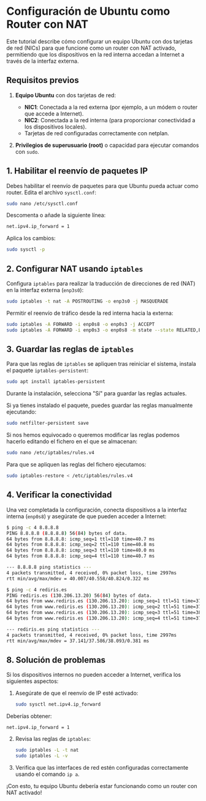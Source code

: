 # Configuración de Ubuntu como Router con NAT

Este tutorial describe cómo configurar un equipo Ubuntu con dos tarjetas de red (NICs) para que funcione como un router con NAT activado, permitiendo que los dispositivos en la red interna accedan a Internet a través de la interfaz externa.

## Requisitos previos

1. **Equipo Ubuntu** con dos tarjetas de red:
   - **NIC1**: Conectada a la red externa (por ejemplo, a un módem o router que accede a Internet).
   - **NIC2**: Conectada a la red interna (para proporcionar conectividad a los dispositivos locales).
   - Tarjetas de red configuradas correctamente con netplan.
   
2. **Privilegios de superusuario (root)** o capacidad para ejecutar comandos con `sudo`.


## 1. Habilitar el reenvío de paquetes IP

Debes habilitar el reenvío de paquetes para que Ubuntu pueda actuar como router. Edita el archivo `sysctl.conf`:

```bash
sudo nano /etc/sysctl.conf
```

Descomenta o añade la siguiente línea:

```bash
net.ipv4.ip_forward = 1
```

Aplica los cambios:

```bash
sudo sysctl -p
```

## 2. Configurar NAT usando `iptables`

Configura `iptables` para realizar la traducción de direcciones de red (NAT) en la interfaz externa (`enp3s0`):

```bash
sudo iptables -t nat -A POSTROUTING -o enp3s0 -j MASQUERADE
```

Permitir el reenvío de tráfico desde la red interna hacia la externa:

```bash
sudo iptables -A FORWARD -i enp0s8 -o enp0s3 -j ACCEPT
sudo iptables -A FORWARD -i enp0s3 -o enp0s8 -m state --state RELATED,ESTABLISHED -j ACCEPT
```

## 3. Guardar las reglas de `iptables`

Para que las reglas de `iptables` se apliquen tras reiniciar el sistema, instala el paquete `iptables-persistent`:

```bash
sudo apt install iptables-persistent
```

Durante la instalación, selecciona "Sí" para guardar las reglas actuales.

Si ya tienes instalado el paquete, puedes guardar las reglas manualmente ejecutando:

```bash
sudo netfilter-persistent save
```

Si nos hemos equivocado o queremos modificar las reglas podemos hacerlo editando el fichero en el que se almacenan:

```bash
sudo nano /etc/iptables/rules.v4
```
Para que se apliquen las reglas del fichero ejecutamos:

```bash
sudo iptables-restore < /etc/iptables/rules.v4
```

## 4. Verificar la conectividad

Una vez completada la configuración, conecta dispositivos a la interfaz interna (`enp0s8`) y asegúrate de que pueden acceder a Internet:

```bash
$ ping -c 4 8.8.8.8
PING 8.8.8.8 (8.8.8.8) 56(84) bytes of data.
64 bytes from 8.8.8.8: icmp_seq=1 ttl=110 time=40.7 ms
64 bytes from 8.8.8.8: icmp_seq=2 ttl=110 time=40.8 ms
64 bytes from 8.8.8.8: icmp_seq=3 ttl=110 time=40.0 ms
64 bytes from 8.8.8.8: icmp_seq=4 ttl=110 time=40.7 ms

--- 8.8.8.8 ping statistics ---
4 packets transmitted, 4 received, 0% packet loss, time 2997ms
rtt min/avg/max/mdev = 40.007/40.558/40.824/0.322 ms

$ ping -c 4 rediris.es
PING rediris.es (130.206.13.20) 56(84) bytes of data.
64 bytes from www.rediris.es (130.206.13.20): icmp_seq=1 ttl=51 time=37.1 ms
64 bytes from www.rediris.es (130.206.13.20): icmp_seq=2 ttl=51 time=37.3 ms
64 bytes from www.rediris.es (130.206.13.20): icmp_seq=3 ttl=51 time=38.1 ms
64 bytes from www.rediris.es (130.206.13.20): icmp_seq=4 ttl=51 time=37.8 ms

--- rediris.es ping statistics ---
4 packets transmitted, 4 received, 0% packet loss, time 2997ms
rtt min/avg/max/mdev = 37.141/37.586/38.093/0.381 ms
```


## 8. Solución de problemas

Si los dispositivos internos no pueden acceder a Internet, verifica los siguientes aspectos:

1. Asegúrate de que el reenvío de IP esté activado:
   ```bash
   sudo sysctl net.ipv4.ip_forward
   ```
Deberías obtener:

```
net.ipv4.ip_forward = 1
```

2. Revisa las reglas de `iptables`:
   ```bash
   sudo iptables -L -t nat
   sudo iptables -L -v
   ```

3. Verifica que las interfaces de red estén configuradas correctamente usando el comando `ip a`.



¡Con esto, tu equipo Ubuntu debería estar funcionando como un router con NAT activado!
```

